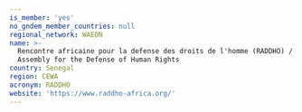 ```yaml
---
is_member: 'yes'
no_gndem_member_countries: null
regional_network: WAEON
name: >-
  Rencontre africaine pour la defense des droits de l'homme (RADDHO) / African
  Assembly for the Defense of Human Rights
country: Senegal
region: CEWA
acronym: RADDHO
website: 'https://www.raddho-africa.org/'
---
```


